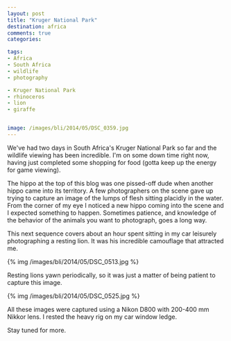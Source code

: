 ```yaml
---
layout: post
title: "Kruger National Park"
destination: africa
comments: true
categories:

tags:
- Africa
- South Africa
- wildlife
- photography

- Kruger National Park
- rhinoceros
- lion
- giraffe


image: /images/bli/2014/05/DSC_0359.jpg
---
```


We've had two days in South Africa's Kruger National Park so far and the wildlife viewing has been incredible. I'm on some down time right now, having just completed some shopping for food (gotta keep up the energy for game viewing). 

<!--more-->

The hippo at the top of this blog was one pissed-off dude when another hippo came into its territory. A few photographers on the scene gave up trying to capture an image of the lumps of flesh sitting placidly in the water. From the corner of my eye I noticed a new hippo coming into the scene and I expected something to happen. Sometimes patience, and knowledge of the behavior of the animals you want to photograph, goes a long way. 

This next sequence covers about an hour spent sitting in my car leisurely photographing a resting lion. It was his incredible camouflage that attracted me. 

{% img /images/bli/2014/05/DSC_0513.jpg %}

Resting lions yawn periodically, so it was just a matter of being patient to capture this image.

{% img /images/bli/2014/05/DSC_0525.jpg %}

All these images were captured using a Nikon D800 with 200-400 mm Nikkor lens. I rested the heavy rig on my car window ledge. 

Stay tuned for more. 




